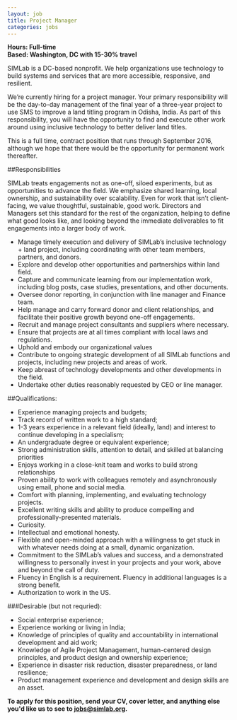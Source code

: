 ```yaml
---
layout: job
title: Project Manager
categories: jobs
---
```

**Hours: Full-time**    
**Based: Washington, DC with 15-30% travel**

SIMLab is a DC-based nonprofit. We help organizations use technology to build systems and services that are more accessible, responsive, and resilient.

We’re currently hiring for a project manager. Your primary responsibility will be the day-to-day management of the final year of a three-year project to use SMS to improve a land titling program in Odisha, India. As part of this responsibility, you will have the opportunity to find and execute other work around using inclusive technology to better deliver land titles.

This is a full time, contract position that runs through September 2016, although we hope that there would be the opportunity for permanent work thereafter.

##Responsibilities

SIMLab treats engagements not as one-off, siloed experiments, but as opportunities to advance the field. We emphasize shared learning, local ownership, and sustainability over scalability. Even for work that isn’t client-facing, we value thoughtful, sustainable, good work. Directors and Managers set this standard for the rest of the organization, helping to define what good looks like, and looking beyond the immediate deliverables to fit engagements into a larger body of work.

* Manage timely execution and delivery of SIMLab’s inclusive technology + land project, including coordinating with other team members, partners, and donors.
* Explore and develop other opportunities and partnerships within land field.
* Capture and communicate learning from our implementation work, including blog posts, case studies, presentations, and other documents.
* Oversee donor reporting, in conjunction with line manager and Finance team.
* Help manage and carry forward donor and client relationships, and facilitate their positive growth beyond one-off engagements.
* Recruit and manage project consultants and suppliers where necessary.
* Ensure that projects are at all times compliant with local laws and regulations.
* Uphold and embody our organizational values
* Contribute to ongoing strategic development of all SIMLab functions and projects, including new projects and areas of work.
* Keep abreast of technology developments and other developments in the field.
* Undertake other duties reasonably requested by CEO or line manager.

##Qualifications:
* Experience managing projects and budgets;
* Track record of written work to a high standard;
* 1-3 years experience in a relevant field (ideally, land) and interest to continue developing in a specialism;
* An undergraduate degree or equivalent experience;
* Strong administration skills, attention to detail, and skilled at balancing priorities
* Enjoys working in a close-knit team and works to build strong relationships
* Proven ability to work with colleagues remotely and asynchronously using email, phone and social media.
* Comfort with planning, implementing, and evaluating technology projects.
* Excellent writing skills and ability to produce compelling and professionally-presented materials.
* Curiosity.
* Intellectual and emotional honesty.
* Flexible and open-minded approach with a willingness to get stuck in with whatever needs doing at a small, dynamic organization.
* Commitment to the SIMLab’s values and success, and a demonstrated willingness to personally invest in your projects and your work, above and beyond the call of duty.
* Fluency in English is a requirement. Fluency in additional languages is a strong benefit.
* Authorization to work in the US.

###Desirable (but not requried):
* Social enterprise experience;
* Experience working or living in India;
* Knowledge of principles of quality and accountability in international development and aid work;
* Knowledge of Agile Project Management, human-centered design principles, and product design and ownership experience;
* Experience in disaster risk reduction, disaster preparedness, or land resilience;
* Product management experience and development and design skills are an asset.

**To apply for this position, send your CV, cover letter, and anything else you'd like us to see to jobs@simlab.org.**
